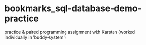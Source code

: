 # bookmarks_sql-database-demo-practice
practice &amp; paired programming assignment with Karsten (worked individually in 'buddy-system')
